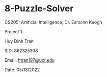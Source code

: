 # 8-Puzzle-Solver

CS205: Artificial Intelligence, Dr. Eamonn Keogh

Project 1

Huy Dinh Tran

SID: 862325308

Email: htran197@ucr.edu

Date: 05/13/2022
